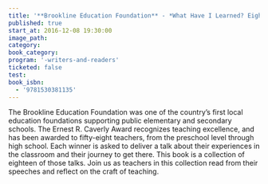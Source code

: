 ```yaml
---
title: '**Brookline Education Foundation** - *What Have I Learned? Eighteen  Teachers Reflect on Teaching and the Wisdom They’ve Gained Along the  Way*'
published: true
start_at: 2016-12-08 19:30:00
image_path:
category:
book_category:
program: '-writers-and-readers'
ticketed: false
test:
book_isbn:
  - '9781530381135'
---
```



The Brookline Education Foundation was one of the country’s first local education foundations supporting public elementary and secondary schools. The Ernest R. Caverly Award recognizes teaching excellence, and has been awarded to fifty-eight teachers, from the preschool level through high school. Each winner is asked to deliver a talk about their experiences in the classroom and their journey to get there. This book is a collection of eighteen of those talks. Join us as teachers in this collection read from their speeches and reflect on the craft of teaching.
